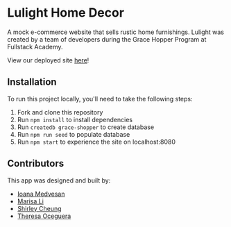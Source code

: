 # Lulight Home Decor

A mock e-commerce website that sells rustic home furnishings. Lulight was created by a team of developers during the Grace Hopper Program at Fullstack Academy.

View our deployed site [here](http://grace-shopper-lulight.herokuapp.com/)! 

## Installation

To run this project locally, you'll need to take the following steps:

1. Fork and clone this repository
2. Run `npm install` to install dependencies
3. Run `createdb grace-shopper` to create database
4. Run `npm run seed` to populate database
5. Run `npm start` to experience the site on localhost:8080

## Contributors

This app was designed and built by: <br>
* [Ioana Medvesan](https://github.com/imedvesan)
* [Marisa Li](https://github.com/marisasusanli)
* [Shirley Cheung](https://github.com/CTY315)
* [Theresa Oceguera](https://github.com/tessoceg)
